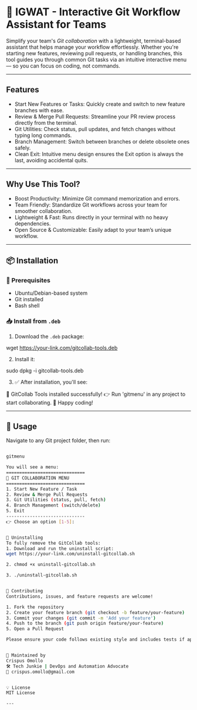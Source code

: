 # 🚀 IGWAT - Interactive Git Workflow Assistant for Teams

Simplify your team's *Git collaboration* with a lightweight, terminal-based assistant that helps manage your workflow effortlessly. Whether you're starting new features, reviewing pull requests, or handling branches, this tool guides you through common Git tasks via an intuitive interactive menu — so you can focus on coding, not commands.  

---
## Features

- Start New Features or Tasks: Quickly create and switch to new feature branches with ease.
- Review & Merge Pull Requests: Streamline your PR review process directly from the terminal.
- Git Utilities: Check status, pull updates, and fetch changes without typing long commands.
- Branch Management: Switch between branches or delete obsolete ones safely.
- Clean Exit: Intuitive menu design ensures the Exit option is always the last, avoiding accidental quits.

---
## Why Use This Tool?
- Boost Productivity: Minimize Git command memorization and errors.
- Team Friendly: Standardize Git workflows across your team for smoother collaboration.
- Lightweight & Fast: Runs directly in your terminal with no heavy dependencies.
- Open Source & Customizable: Easily adapt to your team’s unique workflow.

---
## 📦 Installation

### 🔧 Prerequisites

- Ubuntu/Debian-based system
- Git installed
- Bash shell

### 📥 Install from `.deb`

1. Download the `.deb` package:

wget https://your-link.com/gitcollab-tools.deb

2. Install it:

sudo dpkg -i gitcollab-tools.deb

3. ✅ After installation, you'll see:

🎉 GitCollab Tools installed successfully!
👉 Run 'gitmenu' in any project to start collaborating.
🚀 Happy coding!

---

## 🚀 Usage

Navigate to any Git project folder, then run:

```bash

gitmenu

You will see a menu:
==============================
🚀 GIT COLLABORATION MENU
==============================
1. Start New Feature / Task
2. Review & Merge Pull Requests
3. Git Utilities (status, pull, fetch)
4. Branch Management (switch/delete)
5. Exit
------------------------------
👉 Choose an option [1-5]:


🧹 Uninstalling
To fully remove the GitCollab tools:
1. Download and run the uninstall script:
wget https://your-link.com/uninstall-gitcollab.sh

2. chmod +x uninstall-gitcollab.sh

3. ./uninstall-gitcollab.sh


🤝 Contributing
Contributions, issues, and feature requests are welcome!

1. Fork the repository
2. Create your feature branch (git checkout -b feature/your-feature)
3. Commit your changes (git commit -m 'Add your feature')
4. Push to the branch (git push origin feature/your-feature)
5. Open a Pull Request

Please ensure your code follows existing style and includes tests if applicable.


🙌 Maintained by
Crispus Omollo
🛠️ Tech Junkie | DevOps and Automation Advocate
📧 crispus.omollo@gmail.com


💡 License
MIT License

---


